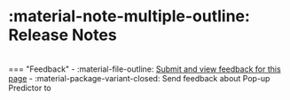 # :material-note-multiple-outline: Release Notes


<br>
=== "Feedback"
    - :material-file-outline: <a href="" target="_blank">Submit and view feedback for this page</a>
    - :material-package-variant-closed: Send feedback about Pop-up Predictor to <ranjith.anantharaman@h2o.ai>

